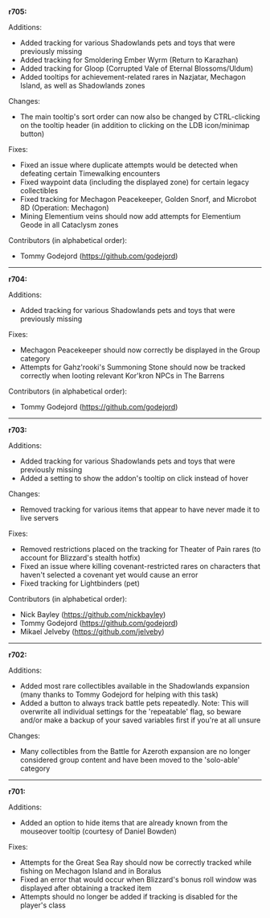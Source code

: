 **r705:**

Additions:
* Added tracking for various Shadowlands pets and toys that were previously missing
* Added tracking for Smoldering Ember Wyrm (Return to Karazhan)
* Added tracking for Gloop (Corrupted Vale of Eternal Blossoms/Uldum)
* Added tooltips for achievement-related rares in Nazjatar, Mechagon Island, as well as Shadowlands zones

Changes:
* The main tooltip's sort order can now also be changed by CTRL-clicking on the tooltip header (in addition to clicking on the LDB icon/minimap button)

Fixes:
* Fixed an issue where duplicate attempts would be detected when defeating certain Timewalking encounters
* Fixed waypoint data (including the displayed zone) for certain legacy collectibles
* Fixed tracking for Mechagon Peacekeeper, Golden Snorf, and Microbot 8D (Operation: Mechagon)
* Mining Elementium veins should now add attempts for Elementium Geode in all Cataclysm zones

Contributors (in alphabetical order):
* Tommy Godejord (https://github.com/godejord)

-----

**r704:**

Additions:
* Added tracking for various Shadowlands pets and toys that were previously missing

Fixes:
* Mechagon Peacekeeper should now correctly be displayed in the Group category
* Attempts for Gahz'rooki's Summoning Stone should now be tracked correctly when looting relevant Kor'kron NPCs in The Barrens

Contributors (in alphabetical order):
* Tommy Godejord (https://github.com/godejord)

-----

**r703:**

Additions:
* Added tracking for various Shadowlands pets and toys that were previously missing
* Added a setting to show the addon's tooltip on click instead of hover

Changes:
* Removed tracking for various items that appear to have never made it to live servers

Fixes:
* Removed restrictions placed on the tracking for Theater of Pain rares (to account for Blizzard's stealth hotfix)
* Fixed an issue where killing covenant-restricted rares on characters that haven't selected a covenant yet would cause an error
* Fixed tracking for Lightbinders (pet)

Contributors (in alphabetical order):
* Nick Bayley (https://github.com/nickbayley)
* Tommy Godejord (https://github.com/godejord)
* Mikael Jelveby (https://github.com/jelveby)

-----

**r702:**

Additions:
* Added most rare collectibles available in the Shadowlands expansion (many thanks to Tommy Godejord for helping with this task)
* Added a button to always track battle pets repeatedly. Note: This will overwrite all individual settings for the 'repeatable' flag, so beware and/or make a backup of your saved variables first if you're at all unsure

Changes:
* Many collectibles from the Battle for Azeroth expansion are no longer considered group content and have been moved to the 'solo-able' category

-----

**r701:**

Additions:
* Added an option to hide items that are already known from the mouseover tooltip (courtesy of Daniel Bowden) 

Fixes:
* Attempts for the Great Sea Ray should now be correctly tracked while fishing on Mechagon Island and in Boralus
* Fixed an error that would occur when Blizzard's bonus roll window was displayed after obtaining a tracked item
* Attempts should no longer be added if tracking is disabled for the player's class
